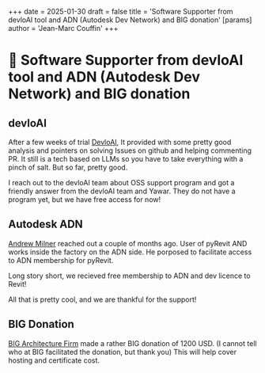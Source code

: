 +++ 
date = 2025-01-30
draft = false 
title = 'Software Supporter from devloAI tool and ADN (Autodesk Dev Network) and BIG donation' 
[params]
  author = 'Jean-Marc Couffin'
+++ 

# 🎉 Software Supporter from devloAI tool and ADN (Autodesk Dev Network) and BIG donation

## devloAI
After a few weeks of trial [DevloAI](https://devlo.ai), It provided with some pretty good analysis and pointers on solving Issues on github and helping commenting PR. It still is a tech based on LLMs so you have to take everything with a pinch of salt. But so far, pretty good.

I reach out to the devloAI team about OSS support program and got a friendly answer from the devloAI team and Yawar. 
They do not have a program yet, but we have free access for now!

## Autodesk ADN

[Andrew Milner](https://github.com/milnera92) reached out a couple of months ago. User of pyRevit AND works inside the factory on the ADN side.
He porposed to facilitate access to ADN membership for pyRevit. 
                                     
Long story short, we recieved free membership to ADN and dev licence to Revit!

All that is pretty cool, and we are thankful for the support!


## BIG Donation

[BIG Architecture Firm](https://big.dk/) made a rather BIG donation of 1200 USD.
(I cannot tell who at BIG facilitated the donation, but thank you)
This will help cover hosting and certificate cost.

  
